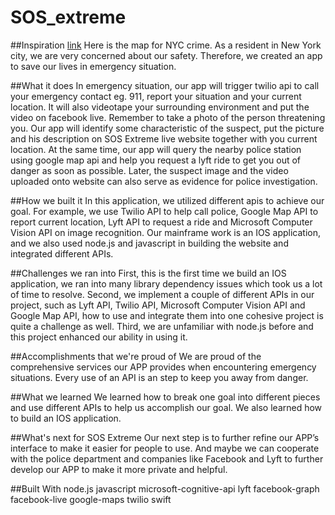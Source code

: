 # SOS_extreme
##Inspiration
[link](https://maps.nyc.gov/crime/) Here is the map for NYC crime. As a resident in New York city, we are very concerned about our safety. Therefore, we created an app to save our lives in emergency situation.

##What it does
In emergency situation, our app will trigger twilio api to call your emergency contact eg. 911, report your situation and your current location. It will also videotape your surrounding environment and put the video on facebook live. Remember to take a photo of the person threatening you. Our app will identify some characteristic of the suspect, put the picture and his description on SOS Extreme live website together with you current location. At the same time, our app will query the nearby police station using google map api and help you request a lyft ride to get you out of danger as soon as possible. Later, the suspect image and the video uploaded onto website can also serve as evidence for police investigation.

##How we built it
In this application, we utilized different apis to achieve our goal. For example, we use Twilio API to help call police, Google Map API to report current location, Lyft API to request a ride and Microsoft Computer Vision API on image recognition. Our mainframe work is an IOS application, and we also used node.js and javascript in building the website and integrated different APIs.

##Challenges we ran into
First, this is the first time we build an IOS application, we ran into many library dependency issues which took us a lot of time to resolve. Second, we implement a couple of different APIs in our project, such as Lyft API, Twilio API, Microsoft Computer Vision API and Google Map API, how to use and integrate them into one cohesive project is quite a challenge as well. Third, we are unfamiliar with node.js before and this project enhanced our ability in using it.

##Accomplishments that we're proud of
We are proud of the comprehensive services our APP provides when encountering emergency situations. Every use of an API is an step to keep you away from danger.

##What we learned
We learned how to break one goal into different pieces and use different APIs to help us accomplish our goal. We also learned how to build an IOS application.

##What's next for SOS Extreme
Our next step is to further refine our APP’s interface to make it easier for people to use. And maybe we can cooperate with the police department and companies like Facebook and Lyft to further develop our APP to make it more private and helpful.

##Built With
node.js
javascript
microsoft-cognitive-api
lyft
facebook-graph
facebook-live
google-maps
twilio
swift
